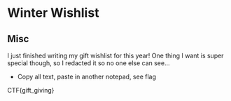 # Winter Wishlist
## Misc

I just finished writing my gift wishlist for this year! One thing I want is super special though, so I redacted it so no one else can see...

- Copy all text, paste in another notepad, see flag

CTF{gift_giving}

